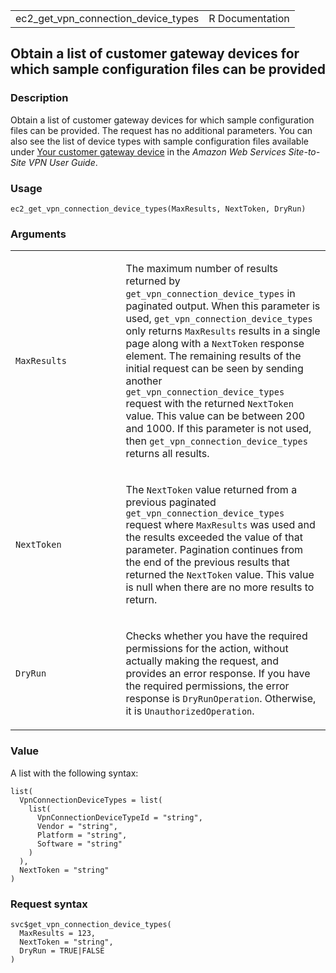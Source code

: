 <table style="width: 100%;">
<tbody>
<tr class="odd">
<td>ec2_get_vpn_connection_device_types</td>
<td style="text-align: right;">R Documentation</td>
</tr>
</tbody>
</table>

## Obtain a list of customer gateway devices for which sample configuration files can be provided

### Description

Obtain a list of customer gateway devices for which sample configuration
files can be provided. The request has no additional parameters. You can
also see the list of device types with sample configuration files
available under [Your customer gateway
device](https://docs.aws.amazon.com/vpn/latest/s2svpn/your-cgw.html) in
the *Amazon Web Services Site-to-Site VPN User Guide*.

### Usage

    ec2_get_vpn_connection_device_types(MaxResults, NextToken, DryRun)

### Arguments

<table>
<colgroup>
<col style="width: 35%" />
<col style="width: 65%" />
</colgroup>
<tbody>
<tr class="odd">
<td><code
id="ec2_get_vpn_connection_device_types_:_MaxResults">MaxResults</code></td>
<td><p>The maximum number of results returned by
<code>get_vpn_connection_device_types</code> in paginated output. When
this parameter is used, <code>get_vpn_connection_device_types</code>
only returns <code>MaxResults</code> results in a single page along with
a <code>NextToken</code> response element. The remaining results of the
initial request can be seen by sending another
<code>get_vpn_connection_device_types</code> request with the returned
<code>NextToken</code> value. This value can be between 200 and 1000. If
this parameter is not used, then
<code>get_vpn_connection_device_types</code> returns all
results.</p></td>
</tr>
<tr class="even">
<td><code
id="ec2_get_vpn_connection_device_types_:_NextToken">NextToken</code></td>
<td><p>The <code>NextToken</code> value returned from a previous
paginated <code>get_vpn_connection_device_types</code> request where
<code>MaxResults</code> was used and the results exceeded the value of
that parameter. Pagination continues from the end of the previous
results that returned the <code>NextToken</code> value. This value is
null when there are no more results to return.</p></td>
</tr>
<tr class="odd">
<td><code
id="ec2_get_vpn_connection_device_types_:_DryRun">DryRun</code></td>
<td><p>Checks whether you have the required permissions for the action,
without actually making the request, and provides an error response. If
you have the required permissions, the error response is
<code>DryRunOperation</code>. Otherwise, it is
<code>UnauthorizedOperation</code>.</p></td>
</tr>
</tbody>
</table>

### Value

A list with the following syntax:

    list(
      VpnConnectionDeviceTypes = list(
        list(
          VpnConnectionDeviceTypeId = "string",
          Vendor = "string",
          Platform = "string",
          Software = "string"
        )
      ),
      NextToken = "string"
    )

### Request syntax

    svc$get_vpn_connection_device_types(
      MaxResults = 123,
      NextToken = "string",
      DryRun = TRUE|FALSE
    )
